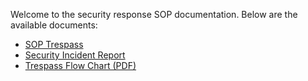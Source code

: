 Welcome to the security response SOP documentation. Below are the available documents:

- [SOP Trespass](SOP%20Trespass.md)
- [Security Incident Report](Security%20Incident%20Report.md)
- [Trespass Flow Chart (PDF)](Trespass%20flow%20chart.pdf)
